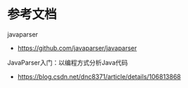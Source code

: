 # 参考文档
javaparser
- https://github.com/javaparser/javaparser

JavaParser入门：以编程方式分析Java代码
- https://blog.csdn.net/dnc8371/article/details/106813868

